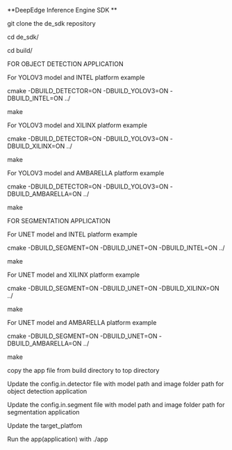 **DeepEdge Inference Engine SDK **

git clone the de_sdk repository

cd de_sdk/

cd build/

FOR OBJECT DETECTION APPLICATION

For YOLOV3 model and INTEL platform example

cmake -DBUILD_DETECTOR=ON -DBUILD_YOLOV3=ON -DBUILD_INTEL=ON ../

make

For YOLOV3 model and XILINX platform example

cmake -DBUILD_DETECTOR=ON -DBUILD_YOLOV3=ON -DBUILD_XILINX=ON ../

make

For YOLOV3 model and AMBARELLA platform example

cmake -DBUILD_DETECTOR=ON -DBUILD_YOLOV3=ON -DBUILD_AMBARELLA=ON ../

make

FOR SEGMENTATION APPLICATION

For UNET model and INTEL platform example

cmake -DBUILD_SEGMENT=ON -DBUILD_UNET=ON -DBUILD_INTEL=ON ../

make

For UNET model and XILINX platform example

cmake -DBUILD_SEGMENT=ON -DBUILD_UNET=ON -DBUILD_XILINX=ON ../

make

For UNET model and AMBARELLA platform example

cmake -DBUILD_SEGMENT=ON -DBUILD_UNET=ON -DBUILD_AMBARELLA=ON ../

make

copy the app file from build directory to top directory

Update the config.in.detector file with model path and image folder path  for object detection application

Update the config.in.segment file with model path and image folder path  for segmentation application

Update the target_platfom

Run the app(application) with ./app
